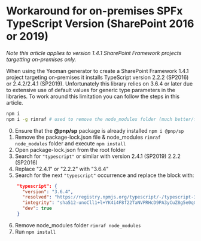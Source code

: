 # Workaround for on-premises SPFx TypeScript Version (SharePoint 2016 or 2019)

_Note this article applies to version 1.4.1 SharePoint Framework projects targetting on-premises only._

When using the Yeoman generator to create a SharePoint Framework 1.4.1 project targeting on-premises it installs TypeScript version 2.2.2 (SP2016) or 2.4.2/2.4.1 (SP2019). Unfortunately this library relies on 3.6.4 or later due to extensive use of default values for generic type parameters in the libraries. To work around this limitation you can follow the steps in this article.

```bash
npm i
npm i -g rimraf # used to remove the node_modules folder (much better/faster)
```

0. Ensure that the **@pnp/sp** package is already installed `npm i @pnp/sp`
1. Remove the package-lock.json file & node_modules `rimraf node_modules` folder and execute `npm install`
2. Open package-lock.json from the root folder
3. Search for `"typescript"` or similar with version 2.4.1 (SP2019) 2.2.2 (SP2016)
4. Replace "2.4.1" or "2.2.2" with "3.6.4"
5. Search for the next `"typescript"` occurrence and replace the block with:
```JSON
    "typescript": {
      "version": "3.6.4",
      "resolved": "https://registry.npmjs.org/typescript/-/typescript-3.6.4.tgz",
      "integrity": "sha512-unoCll1+l+YK4i4F8f22TaNVPRHcD9PA3yCuZ8g5e0qGqlVlJ/8FSateOLLSagn+Yg5+ZwuPkL8LFUc0Jcvksg==",
      "dev": true
    }
```
6. Remove node_modules folder `rimraf node_modules`
7. Run `npm install`